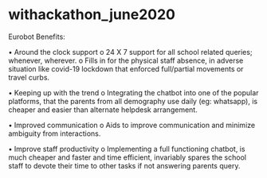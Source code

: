 # withackathon_june2020
Eurobot Benefits:

•	Around the clock support
o	 24 X 7 support for all school related queries; whenever, wherever.
o	Fills in for the physical staff absence, in adverse situation like covid-19 lockdown that enforced full/partial movements or travel curbs.

•	Keeping up with the trend
o	Integrating  the chatbot into one of the popular platforms, that the parents from all demography use daily (eg:  whatsapp), is cheaper and easier than alternate helpdesk arrangement.

•	Improved communication 
o	Aids to improve communication and minimize ambiguity from interactions.

•	Improve staff productivity
o	Implementing a full functioning chatbot, is much cheaper and faster and time efficient, invariably spares the school staff to devote their time to other tasks if not answering parents query.
